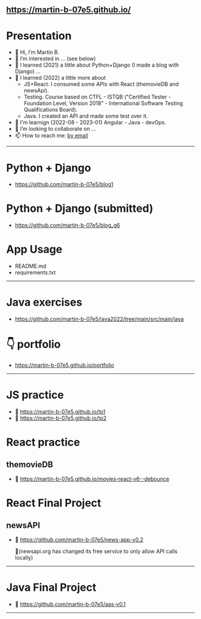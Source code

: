 https://martin-b-07e5.github.io/
--------------------------------------------------
# Presentation
- 👋 Hi, I’m Martín B.
- 👀 I’m interested in ... (see below)
- 🌱 I learned (2021) a little about Python+Django (I made a blog with Django) ...
- 🌱 I learned (2022) a little more about
    - JS+React. I consumed some APIs with React (themovieDB and newsApi).
    - Testing. Course based on CTFL - ISTQB  ("Certified Tester - Foundation Level, Version 2018" - International Software Testing Qualifications Board).
    - Java. I created an API and made some test over it.
- 👷 I'm learnign (2022-08 - 2023-01) Angular - Java - devOps.
- 💞️ I’m looking to collaborate on ...
- 📫 How to reach me: <a href="https://tinyurl.com/yc8c53kw" title="email" target="_blank">by email</a>
--------------------------------------------------
# Python + Django
- https://github.com/martin-b-07e5/blog1

# Python + Django (submitted)
- https://github.com/martin-b-07e5/blog_g6

# App Usage
- README.md
- requirements.txt
--------------------------------------------------
# Java exercises
- https://github.com/martin-b-07e5/java2022/tree/main/src/main/java

# 👇 portfolio
- https://martin-b-07e5.github.io/portfolio
--------------------------------------------------
# JS practice
- 🚀 https://martin-b-07e5.github.io/tp1
- 🚀 https://martin-b-07e5.github.io/tp2

# React practice
## themovieDB
- 🚀 https://martin-b-07e5.github.io/movies-react-v6--debounce

# React Final Project
## newsAPI
- 🚀 https://github.com/martin-b-07e5/news-app-v0.2 

  👀(newsapi.org has changed its free service to only allow API calls locally)
--------------------------------------------------
# Java Final Project
- 🚀 https://github.com/martin-b-07e5/aas-v0.1
--------------------------------------------------
